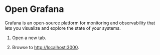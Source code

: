 # Open Grafana

Grafana is an open-source platform for monitoring and observability that lets you visualize and explore the state of your systems.

1. Open a new tab.

1. Browse to [http://localhost:3000]({{TRAFFIC_HOST1_3000}}).
